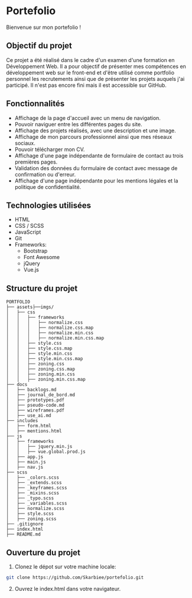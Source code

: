 # Portefolio

Bienvenue sur mon portefolio ! 

## Objectif du projet

Ce projet a été réalisé dans le cadre d'un examen d'une formation en Développement Web. Il a pour objectif de présenter mes compétences en développement web sur le front-end et d'être utilisé comme portfolio personnel les recrutements ainsi que de présenter les projets auquels j'ai participé. Il n'est pas encore fini mais il est accessible sur GitHub.

## Fonctionnalités
- Affichage de la page d'accueil avec un menu de navigation.
- Pouvoir naviguer entre les différentes pages du site.
- Affichage des projets réalisés, avec une description et une image.
- Affichage de mon parcours professionnel ainsi que mes réseaux sociaux.
- Pouvoir télécharger mon CV.
- Affichage d'une page indépendante de formulaire de contact au trois premières pages.
- Validation des données du formulaire de contact avec message de confirmation ou d'erreur.
- Affichage d'une page indépendante pour les mentions légales et la politique de confidentialité.

## Technologies utilisées
- HTML
- CSS / SCSS
- JavaScript
- Git
- Frameworks:
  - Bootstrap
  - Font Awesome
  - jQuery
  - Vue.js

## Structure du projet
```
PORTFOLIO
├── assets├──imgs/
│   ├── css
│   │   ├── frameworks
│   │   │   ├── normalize.css
│   │   │   ├── normalize.css.map
│   │   │   ├── normalize.min.css
│   │   │   ├── normalize.min.css.map
│   │   ├── style.css
│   │   ├── style.css.map
│   │   ├── style.min.css
│   │   ├── style.min.css.map
│   │   ├── zoning.css
│   │   ├── zoning.css.map
│   │   ├── zoning.min.css
│   │   ├── zoning.min.css.map
├── docs
│   ├── backlogs.md
│   ├── journal_de_bord.md
│   ├── prototypes.pdf
│   ├── pseudo-code.md
│   ├── wireframes.pdf
│   ├── use_ai.md
├── includes
│   ├── form.html
│   ├── mentions.html
├── js
│   ├── frameworks
│   │   ├── jquery.min.js
│   │   ├── vue.global.prod.js
│   ├── app.js
│   ├── main.js
│   ├── nav.js
├── scss
│   ├── _colors.scss
│   ├── _extends.scss
│   ├── _keyframes.scss
│   ├── _mixins.scss
│   ├── _typo.scss
│   ├── _variables.scss
│   ├── normalize.scss
│   ├── style.scss
│   ├── zoning.scss
├── .gitignore
├── index.html
├── README.md
```

## Ouverture du projet
1. Clonez le dépot sur votre machine locale:
```bash	
git clone https://github.com/Skarbiee/portefolio.git
```
2. Ouvrez le index.html dans votre navigateur.